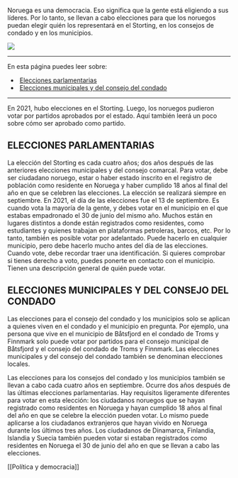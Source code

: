 Noruega es una democracia. Eso significa que la gente está eligiendo a sus líderes. Por lo tanto, se llevan a cabo elecciones para que los noruegos puedan elegir quién los representará en el Storting, en los consejos de condado y en los municipios.

![](https://cdn.kursoria.no/pensum/elements/-_fvdcsx.jpg)

---

En esta página puedes leer sobre:

-    [Elecciones parlamentarias](#elecciones-parlamentarias)
-    [Elecciones municipales y del consejo del condado](#elecciones-municipales-y-del-consejo-del-condado)

---

En 2021, hubo elecciones en el Storting. Luego, los noruegos pudieron votar por partidos aprobados por el estado. Aquí también leerá un poco sobre cómo ser aprobado como partido.

## ELECCIONES PARLAMENTARIAS

La elección del Storting es cada cuatro años; dos años después de las anteriores elecciones municipales y del consejo comarcal. Para votar, debe ser ciudadano noruego, estar o haber estado inscrito en el registro de población como residente en Noruega y haber cumplido 18 años al final del año en que se celebren las elecciones. La elección se realizará siempre en septiembre. En 2021, el día de las elecciones fue el 13 de septiembre. Es cuando vota la mayoría de la gente, y debes votar en el municipio en el que estabas empadronado el 30 de junio del mismo año. Muchos están en lugares distintos a donde están registrados como residentes, como estudiantes y quienes trabajan en plataformas petroleras, barcos, etc. Por lo tanto, también es posible votar por adelantado. Puede hacerlo en cualquier municipio, pero debe hacerlo mucho antes del día de las elecciones. Cuando vote, debe recordar traer una identificación. Si quieres comprobar si tienes derecho a voto, puedes ponerte en contacto con el municipio. Tienen una descripción general de quién puede votar.

## ELECCIONES MUNICIPALES Y DEL CONSEJO DEL CONDADO

Las elecciones para el consejo del condado y los municipios solo se aplican a quienes viven en el condado y el municipio en pregunta. Por ejemplo, una persona que vive en el municipio de Båtsfjord en el condado de Troms y Finnmark solo puede votar por partidos para el consejo municipal de Båtsfjord y el consejo del condado de Troms y Finnmark. Las elecciones municipales y del consejo del condado también se denominan elecciones locales.

Las elecciones para los consejos del condado y los municipios también se llevan a cabo cada cuatro años en septiembre. Ocurre dos años después de las últimas elecciones parlamentarias. Hay requisitos ligeramente diferentes para votar en esta elección: los ciudadanos noruegos que se hayan registrado como residentes en Noruega y hayan cumplido 18 años al final del año en que se celebre la elección pueden votar. Lo mismo puede aplicarse a los ciudadanos extranjeros que hayan vivido en Noruega durante los últimos tres años. Los ciudadanos de Dinamarca, Finlandia, Islandia y Suecia también pueden votar si estaban registrados como residentes en Noruega el 30 de junio del año en que se llevan a cabo las elecciones.

[[Política y democracia]]
